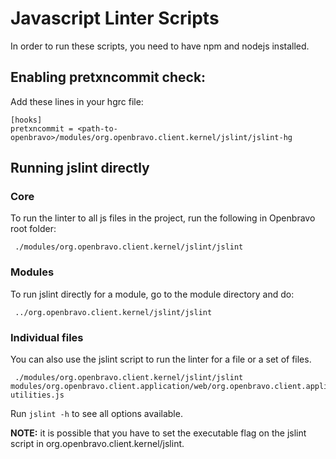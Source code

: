 # Javascript Linter Scripts

In order to run these scripts, you need to have npm and nodejs installed.

## Enabling pretxncommit check:
Add these lines in your hgrc file:
```
[hooks]
pretxncommit = <path-to-openbravo>/modules/org.openbravo.client.kernel/jslint/jslint-hg
```

## Running jslint directly

### Core
To run the linter to all js files in the project, run the following in Openbravo root folder:
```
 ./modules/org.openbravo.client.kernel/jslint/jslint
```

### Modules
To run jslint directly for a module, go to the module directory and do:

```
 ../org.openbravo.client.kernel/jslint/jslint
```

### Individual files
You can also use the jslint script to run the linter for a file or a set of files.

```
 ./modules/org.openbravo.client.kernel/jslint/jslint modules/org.openbravo.client.application/web/org.openbravo.client.application/js/utilities/ob-utilities.js
```

Run `jslint -h` to see all options available.

**NOTE:**
 it is possible that you have to set the executable flag on the jslint script in org.openbravo.client.kernel/jslint.

